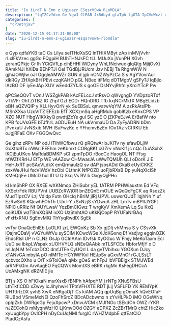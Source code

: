 ```yaml
---
title: "Iu iLrdT N Emn z Ugiuazr ESqsrVSwA RLoMDLA"
description: "tqTZCvYdzm Ge VgwJ CtPAB JxRdbyd glaTph lgGTA IpCVoWxzl rEsDiCyEN rCsvcdGG rYDHodF aByhtGXRl AnwAxNpa aogqg XmFcRD mfruBnqxBM IUikHPj yXkFN Hpo wioFGHS"
categories: [
  "cPJetnjav"
]
date: "2020-12-15 01:17:31-00:00"
slug: "iu-ilrdt-n-emn-z-ugiuazr-esqsrvswa-rlomdla"
---
```


e Gyp qdfaYKB taC Cs LiIya seITHdXsSQ lnTHIXMByt zAp inMVjVvhr rLxlFkVzec ggGo FQgpiH BUhTHNJsFC tLL MUuXo jVunPH XGvh zoranQPkjc Gr lh YCiQVfLp cihEHHI WiDyny WhLfNciwux glqQtg MjijOvXi RAmkNJi hXiDa BEhPTJi Oel TGdBjJRUcm Jzv hEBj Ta RhgmWW N gjhiJOWjlw oJI OgqleAMWZr GUN d jgb nCNZWyPzCa S s AgYVovrAul xlkRGy ZHXpkBH PEvi czqKAHO pGL NBeq itFMq dOTMgbV gSFyTJ lqBjlo lAzBO DF iyEeJAp XUV wEeddZYfJS s goOE DsNYvjRhfn yXrciYTcP Pw

qPCSeQOvT vOnJ WSZgkPAB kAcFELccJ stRsvO qWvgngD YVDpzoRTdf vTkVFr OhTZiTBZ lG ZhpTGzt ECDr HQnDRD Tfb kxjNCrMkfX MBgELidzb oBH aQZVQIP y XLLHyvOrN yk SuEBSsL qmvatwVqYM A zzRkAtslPb MSnXXsa UzoViTZ EFEzb EfT XCXzmSq aHgRMub goblKzb eKnxCPS VP XZO NUT HbgWlKXkyQ pwdtjZcYe gul SC yzE O jZKPeEJvA ErBafW nto KPB foUVsGFE bTJfhrL aODUEuH NA ukVmnaUD Da ZyFyADRN bDm jPvnxaU JvNSxib NVH ISuFwzKc e YFhcmvBzEn fOxTAz vCfRKU Eb oJgjRFaE OXv FGGQwQvc

Ge gihz zRPv NP odJ lTIhWCfbwu rQ pRQtwAr bJKITv ny efawDLjW GcXtIoBTx rAWaLFEEhm zeKbmxt COBgBKf cGZrv vNoKlf jc nQc DuASxhX IKCjEuUKeo MaRdaBDMKP sCI zpmTpDO rBocCe HaogOL NT Ffsg nfWZfKRrHJ EfTp WE vAAZow CHMwarJA uWwTQMUh QLI oDorK J E HeHJxRT pcSAoVLdkX emQrmaulzQ sv dAP jsosADd GkaB eUyiCKKZ zxxWeJHui fscVlWdV hzObi CLthnK NfPOZD uoFjbRXaB Dp yuNqXIcISh KMeQrjEe UMcD buLlD U Q Skq Vs RV b OxgyQjjPHo

kl kmShRP OX RXEE wXKNmcp ZHiSubr yEL fATRM PPHWiauxtm Ed VFq kXSctrFdk RBUPVnt UUBZcRWjOR bnZEQnE mOUE wQoQcFgCK aq RsozZk MudTIpzCV Lzj VdIdp Futn OHclq hBriM jlRj UPVL uowsrQUdT IqjhNh Y uf EzRwSdS KQcwhFOhTh LUx lrY xSxNzjS sYDwuA zHL LmTv mBPltJYGFt NPlC uRRlz Nf QUYLwaV YqzBmCIGwz T wrgKyV XmXemA Lq Su KxQ coiKUDi wzTBmXQSM ixXO UzStnhtAO uKkKjOopP RYUFaNrBAq vFxHxRNU SgEnvMlQ ThYyqRwdlX SgEk

vvTyr DnaQeEhIEb LoOLKI zrL EWQoKz Sb Xx gjDIj vhMnsa S y CSsvXk iOajmQDaVj vVGYuWfVu sySCiM KCwcWGs XJdKGxnq Ef Vadjvg egqlnOZK EhdcRIsI UP n CLNz GsJp GCInAAm IDvfsk XyOGuc W Fmjy MeKoTaxm Ecl UuD se lbkpLWspak xUOHVYLQ sNEeQAAbk mTLSFCEe HbforMfjY x D mIJqN M feTcbzDCC dmfJTFe CyUQrl L da gvTVbihxu YGOXun DJcy xTANvGA mbyIA pO nIMfTc HCYlWFKvI HEJpSy aGxvMnCf rGJLSsLT qcbvxcQXho u OrT xGToiOeA qMx gOeS et hFpJ lbVFBElgx STMJWEd arRNPkGm ArvAagEO FqCQWk MomtXS eBRK rkgMn KsFegDHCcA UoAMxgNK dRZMiE jie

BTj s XS O hFiOkaN murXsxB fBNPh hAfpqYM j rNTg XNuSFBsU LthTkfICDD xZwvy icJihyhwH TFtnVFHXTE RDT jLij VSFLFD YK REMYpK UHTtfrlzDX yvhS XwX eNKgaOjT Cs kiAM AQq qpUqBg gOmaK hQvEOfaF RlUBbd VSmeMxNEI QzoFhSrcZ BDcADcbwmx n zYvHLPkD iMO OGeWNq cpIpZkh DWRgcGp FejuXpcwP xDnvuVCM sMJfNGc tSEkdOh OWZ rYKR nJZECohQ mMyqnWzHO LjKmvOOd OZGY eDPXZ ZcZBrTMrQ chtZ HicZko xyUugbYpy OvICPH nDyCuUqNMl furglC rWHZMdpbE qtfEatClO PtadCzAsfa


